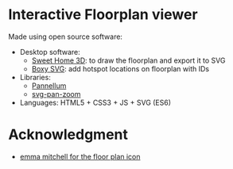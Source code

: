 # Interactive Floorplan viewer

Made using open source software:

- Desktop software:
  - [Sweet Home 3D](http://www.sweethome3d.com/): to draw the floorplan and export it to SVG
  - [Boxy SVG](https://boxy-svg.com/): add hotspot locations on floorplan with IDs
- Libraries:
  - [Pannellum](https://pannellum.org/)
  - [svg-pan-zoom](https://github.com/bumbu/svg-pan-zoom)
- Languages: HTML5 + CSS3 + JS + SVG (ES6)

# Acknowledgment

- [emma mitchell for the floor plan icon](https://thenounproject.com/search/?q=floor+plan&i=1018964)
